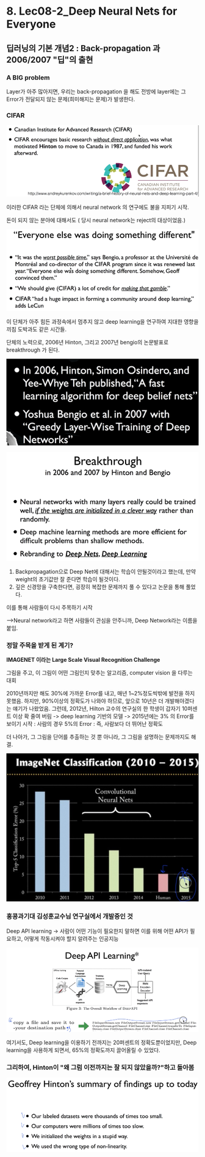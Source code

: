 # 8. Lec08-2_Deep Neural Nets for Everyone

## 딥러닝의 기본 개념2 : Back-propagation 과 2006/2007 "딥"의 출현

### A BIG problem

Layer가 아주 많아지면, 우리는 back-propagation 을 해도 전방에 layer에는 그 Error가 전달되지 않는 문제(희미해지는 문제)가 발생한다.

### CIFAR

![lec08_10](../img/lec08_10.png)



이러한 CIFAR 라는 단체에 의해서 neural network 의 연구에도 불을 지피기 시작.

돈이 되지 않는 분야에 대해서도 ( 당시 neural network는 reject의 대상이었음.)

![lec08_11](../img/lec08_11.png)

이 단체가 아주 힘든 과정속에서 멈추지 않고 deep learning을 연구하여 지대한 영향을 끼침 도박과도 같은 시간들.

단체의 노력으로, 2006년 Hinton, 그리고  2007년 bengio의 논문발표로 breakthrough 가 된다.

![lec08_12](../img/lec08_12.png)

![lec08_13](../img/lec08_13.png)



1. Backpropagation으로 Deep Net에 대해서는 학습이 안될것이라고 했는데,  만약 weight의 초기값만 잘 준다면 학습이 될것이다.
2. 깊은 신경망을 구축한다면, 굉장히 복잡한 문제까지 풀 수 있다고 논문을 통해 풀었다.

이를 통해 사람들이 다시 주목하기 시작

—>Neural network라고 하면 사람들이 관심을 안주니까, Deep Network라는 이름을 붙임.

### 정말 주목을 받게 된 계기?

__IMAGENET 이라는 Large Scale Visual Recognition Challenge__

그림을 주고, 이 그림이 어떤 그림인지 맞추는 알고리즘, computer vision 을 다루는 대회

2010년까지만 해도 30%에 가까운 Error를 내고, 매년 1~2%정도씩밖에 발전을 하지 못했음. 하지만, 90%이상의 정확도가 나와야 하므로, 앞으로 10년은 더 개발해야겠다는 얘기가 나왔었음. 그런데, 2012년, Hilton 교수의 연구실의 한 학생이 갑자기 10퍼센트 이상 확 줄여 버림 -> deep learning 기반의 모델 -> 2015년에는 3% 의 Error를 보이기 시작 : 사람의 경우 5%의 Error : 즉, 사람보다 더 뛰어난 정확도

더 나아가, 그 그림을 단어를 추출하는 것 뿐 아니라, 그 그림을 설명하는 문제까지도 해결.

![lec08_14](../img/lec08_14.png)

### 홍콩과기대 김성훈교수님 연구실에서 개발중인 것

Deep API learning ->  사람이 어떤 기능이 필요한지 말하면 이를 위해 어떤 API가 필요하고, 어떻게 작동시켜야 할지 알려주는 인공지능

![lec08_15](../img/lec08_15.png)

여기서도, Deep learning을 이용하기 전까지는 20퍼센트의 정확도뿐이었지만, Deep learning을 사용하게 되면서, 65%의 정확도까지 끌어올릴 수 있었다.

### 그리하여, Hinton이 "왜 그럼 이전까지는 잘 되지 않았을까?"하고 돌아봄

![lec08_16](../img/lec08_16.png)



